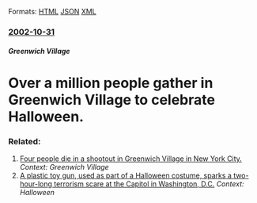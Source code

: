 
Formats: [HTML](/news/2002/10/31/over-a-million-people-gather-in-greenwich-village-to-celebrate-halloween.html)  [JSON](/news/2002/10/31/over-a-million-people-gather-in-greenwich-village-to-celebrate-halloween.json)  [XML](/news/2002/10/31/over-a-million-people-gather-in-greenwich-village-to-celebrate-halloween.xml)  

### [2002-10-31](/news/2002/10/31/index.md)

##### Greenwich Village
#  Over a million people gather in Greenwich Village to celebrate Halloween.




### Related:

1. [ Four people die in a shootout in Greenwich Village in New York City. ](/news/2007/03/14/four-people-die-in-a-shootout-in-greenwich-village-in-new-york-city.md) _Context: Greenwich Village_
2. [ A plastic toy gun, used as part of a Halloween costume, sparks a two-hour-long terrorism scare at the Capitol in Washington, D.C.](/news/2003/10/30/a-plastic-toy-gun-used-as-part-of-a-halloween-costume-sparks-a-two-hour-long-terrorism-scare-at-the-capitol-in-washington-d-c.md) _Context: Halloween_
